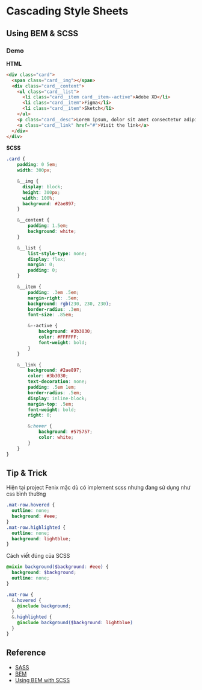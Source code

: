# Cascading Style Sheets

## Using BEM & SCSS

### Demo

**HTML**

```html
<div class="card">
  <span class="card__img"></span>
  <div class="card__content">
    <ul class="card__list">
      <li class="card__item card__item--active">Adobe XD</li>
      <li class="card__item">Figma</li>
      <li class="card__item">Sketch</li>
    </ul>
    <p class="card__desc">Lorem ipsum, dolor sit amet consectetur adipisicing elit. Vero atque iste nobis quidem dolore error animi voluptas quia corrupti consectetur.</p>
    <a class="card__link" href="#">Visit the link</a>
  </div>
</div>
```

**SCSS**

```css
.card {
    padding: 0 5em;
    width: 300px;

    &__img {
      display: block;
      height: 300px;
      width: 100%;
      background: #2ae897;
    }

    &__content {
        padding: 1.5em;
        background: white;
    }

    &__list {
        list-style-type: none;
        display: flex;
        margin: 0;
        padding: 0;
    }

    &__item {
        padding: .3em .5em;
        margin-right: .5em;
        background: rgb(230, 230, 230);
        border-radius: .3em;
        font-size: .85em;

        &--active {
            background: #3b3030;
            color: #FFFFFF;
            font-weight: bold;
        }
    }

    &__link {
        background: #2ae897;
        color: #3b3030;
        text-decoration: none;
        padding: .5em 1em;
        border-radius: .5em;
        display: inline-block;
        margin-top: .5em;
        font-weight: bold;
        right: 0;

        &:hover {
            background: #575757;
            color: white;
        }
    }
}
```

## Tip & Trick

Hiện tại project Fenix mặc dù có implement scss nhưng đang sử dụng như css bình thường

```scss
.mat-row.hovered {
  outline: none;
  background: #eee;
}
.mat-row.highlighted {
  outline: none;
  background: lightblue;
}
```

Cách viết đúng của SCSS

```scss
@mixin background($background: #eee) {
  background: $background;
  outline: none;
}

.mat-row {
  &.hovered {
    @include background;
  }
  &.highlighted {
    @include background($background: lightblue)
  }
}
```

## Reference

- [SASS](https://sass-lang.com/documentation)
- [BEM](http://getbem.com/naming/)
- [Using BEM with SCSS](https://dev.to/alexbeje/bem-block-element-modifier-3fgn)
